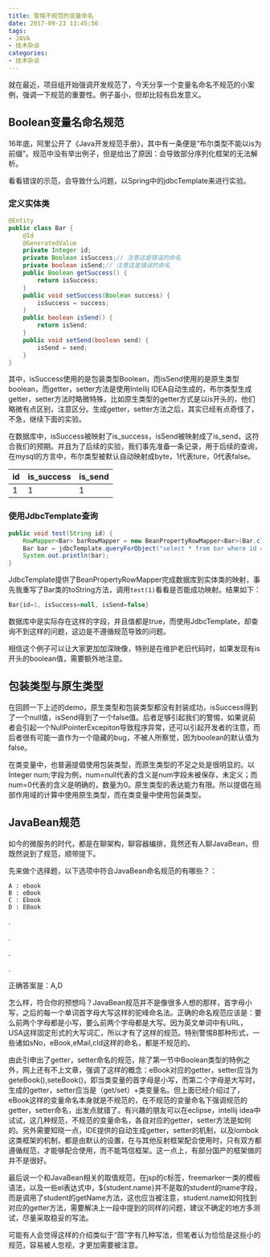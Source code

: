```yaml
---
title: 警惕不规范的变量命名
date: 2017-09-23 13:45:56
tags:
- JAVA
- 技术杂谈
categories:
- 技术杂谈
---
```


就在最近，项目组开始强调开发规范了，今天分享一个变量名命名不规范的小案例，强调一下规范的重要性。例子虽小，但却比较有启发意义。

## Boolean变量名命名规范

16年底，阿里公开了《Java开发规范手册》，其中有一条便是“布尔类型不能以is为前缀”。规范中没有举出例子，但是给出了原因：会导致部分序列化框架的无法解析。

看看错误的示范，会导致什么问题，以Spring中的jdbcTemplate来进行实验。

### 定义实体类

```java
@Entity
public class Bar {
    @Id
    @GeneratedValue
    private Integer id;
    private Boolean isSuccess;// 注意这是错误的命名
    private boolean isSend;// 注意这是错误的命名
    public Boolean getSuccess() {
        return isSuccess;
    }
    public void setSuccess(Boolean success) {
        isSuccess = success;
    }
    public boolean isSend() {
        return isSend;
    }
    public void setSend(boolean send) {
        isSend = send;
    }
}
```

其中，isSuccess使用的是包装类型Boolean，而isSend使用的是原生类型boolean，而getter，setter方法是使用Intellij IDEA自动生成的，布尔类型生成getter，setter方法时略微特殊，比如原生类型的getter方式是以is开头的，他们略微有点区别，注意区分。生成getter，setter方法之后，其实已经有点奇怪了，不急，继续下面的实验。

在数据库中，isSuccess被映射了is_success，isSend被映射成了is_send，这符合我们的预期。并且为了后续的实验，我们事先准备一条记录，用于后续的查询，在mysql的方言中，布尔类型被默认自动映射成byte，1代表ture，0代表false。

| id   | is_success | is_send |
| ---- | ---------- | ------- |
| 1    | 1          | 1       |

### 使用JdbcTemplate查询

```java
public void test(String id) {
    RowMapper<Bar> barRowMapper = new BeanPropertyRowMapper<Bar>(Bar.class);
    Bar bar = jdbcTemplate.queryForObject("select * from bar where id = ?", new Object[]{id}, barRowMapper);
    System.out.println(bar);
}
```

JdbcTemplate提供了BeanPropertyRowMapper完成数据库到实体类的映射，事先我重写了Bar类的toString方法，调用`test(1)`看看是否能成功映射。结果如下：

```java
Bar{id=1, isSuccess=null, isSend=false}
```

数据库中是实际存在这样的字段，并且值都是true，而使用JdbcTemplate，却查询不到这样的问题，这边是不遵循规范导致的问题。

相信这个例子可以让大家更加加深映像，特别是在维护老旧代码时，如果发现有is开头的boolean值，需要额外地注意。

## 包装类型与原生类型

在回顾一下上述的demo，原生类型和包装类型都没有封装成功，isSuccess得到了一个null值，isSend得到了一个false值。后者足够引起我们的警惕，如果说前者会引起一个NullPointerExcepiton导致程序异常，还可以引起开发者的注意，而后者很有可能一直作为一个隐藏的bug，不被人所察觉，因为boolean的默认值为false。

在类变量中，也普遍提倡使用包装类型，而原生类型的不足之处是很明显的。以Integer num;字段为例，num=null代表的含义是num字段未被保存，未定义；而num=0代表的含义是明确的，数量为0。原生类型的表达能力有限。所以提倡在局部作用域的计算中使用原生类型，而在类变量中使用包装类型。

## JavaBean规范

如今的微服务的时代，都是在聊架构，聊容器编排，竟然还有人聊JavaBean，但既然说到了规范，顺带提下。

先来做个选择题，以下选项中符合JavaBean命名规范的有哪些？：

```
A : ebook
B : eBook
C : Ebook
D : EBook
```

.

.

.

.

正确答案是：A,D

怎么样，符合你的预想吗？JavaBean规范并不是像很多人想的那样，首字母小写，之后的每一个单词首字母大写这样的驼峰命名法。正确的命名规范应该是：要么前两个字母都是小写，要么前两个字母都是大写。因为英文单词中有URL，USA这样固定形式的大写词汇，所以才有了这样的规范。特别警惕B那种形式，一些诸如sNo，eBook,eMail,cId这样的命名，都是不规范的。

由此引申出了getter，setter命名的规范，除了第一节中Boolean类型的特例之外，网上还有不上文章，强调了这样的概念：eBook对应的getter，setter应当为geteBook(),seteBook()，即当类变量的首字母是小写，而第二个字母是大写时，生成的getter，setter应当是（get/set）+类变量名。但上面已经介绍过了，eBook这样的变量命名本身就是不规范的，在不规范的变量命名下强调规范的getter，setter命名，出发点就错了。有兴趣的朋友可以在eclipse，intellij idea中试试，这几种规范，不规范的变量命名，各自对应的getter，setter方法是如何的。另外需要知晓一点，IDE提供的自动生成getter，setter的机制，以及lombok这类框架的机制，都是由默认的设置，在与其他反射框架配合使用时，只有双方都遵循规范，才能够配合使用，而不能笃信框架。这一点上，有部分国产的框架做的并不是很好。

最后说一个和JavaBean相关的取值规范，在jsp的c标签，freemarker一类的模板语法，以及一些el表达式中，${student.name}并不是取的student的name字段，而是调用了student的getName方法，这也应当被注意，student.name如何找到对应的getter方法，需要解决上一段中提到的同样的问题，建议不确定的地方多测试，尽量采取稳妥的写法。



可能有人会觉得这样的介绍类似于“茴”字有几种写法，但笔者认为恰恰是这些小的规范，容易被人忽视，才更加需要被注意。

